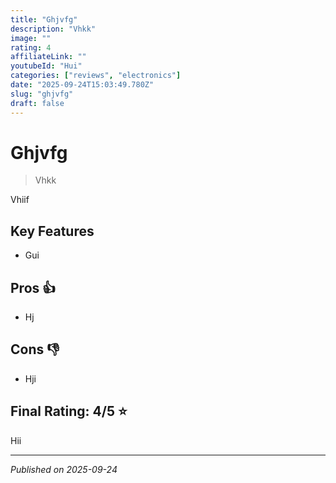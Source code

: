 ```yaml
---
title: "Ghjvfg"
description: "Vhkk"
image: ""
rating: 4
affiliateLink: ""
youtubeId: "Hui"
categories: ["reviews", "electronics"]
date: "2025-09-24T15:03:49.780Z"
slug: "ghjvfg"
draft: false
---
```


# Ghjvfg



> Vhkk

Vhiif


## Key Features

- Gui



## Pros 👍

- Hj



## Cons 👎

- Hji


## Final Rating: 4/5 ⭐

Hii



---

*Published on 2025-09-24*
